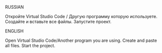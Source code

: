    RUSSIAN

Откройте Virtual Studio Code / Другую программу которую используете.
Создайте и вставьте все файлы.
Запустите проект.

   ENGLISH

Open Virtual Studio Code/Another program you are using.
Create and paste all files.
Start the project.

